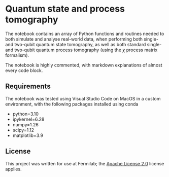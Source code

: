# Quantum state and process tomography

The notebook contains an array of Python functions and routines needed to both simulate and analyse real-world data, when performing both single- and two-qubit quantum state tomography, as well as both standard single- and two-qubit quantum process tomography (using the $\chi$ process matrix formalism).

The notebook is highly commented, with markdown explanations of almost every code block.

## Requirements

The notebook was tested using Visual Studio Code on MacOS in a custom environment, with the following packages installed using conda

* python=3.10
* ipykernel=6.28
* numpy=1.26
* scipy=1.12
* matplotlib=3.9

## License

This project was written for use at Fermilab; the [Apache License 2.0](https://github.com/bornman-nick/quantum-state-and-process-tomography/blob/main/LICENSE) license applies.
